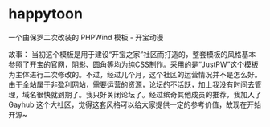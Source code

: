 # happytoon
一个由保罗二次改装的 PHPWind 模板 - 开宝动漫

故事：
当初这个模板是用于建设“开宝之家”社区而打造的，整套模板的风格基本参照了开宝的官网，阴影、圆角等均为纯CSS制作。采用的是“JustPW”这个模板为主体进行二次修改的。不过，经过几个月，这个社区的运营情况并不是怎么好。由于全站属于非盈利网站，需要运营的资源，论坛的不活跃，加上我没有时间去管理，域名很快就到期了。我只好关闭论坛了。经过缤奇其他成员的推荐，我加入了 Gayhub 这个大社区，觉得这套风格可以给大家提供一定的参考价值，故现在开始开源~
